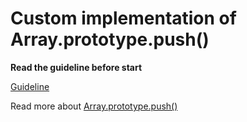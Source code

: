 # Custom implementation of Array.prototype.push()

**Read the guideline before start**

[Guideline](https://github.com/mate-academy/js_task-guideline/blob/master/README.md)

Read more about [Array.prototype.push()](https://developer.mozilla.org/en-US/docs/Web/JavaScript/Reference/Global_Objects/Array/push)
